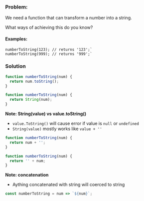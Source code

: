 ### Problem:
<p>We need a function that can transform a number into a string.</p>
<p>What ways of achieving this do you know?</p>
<h4 id="examples">Examples:</h4>
<pre style="display: none;"><code class="language-php">numberToString(<span class="hljs-number">123</span>); <span class="hljs-comment">// returns &apos;123&apos;;`   </span>
numberToString(<span class="hljs-number">999</span>); <span class="hljs-comment">// returns &apos;999&apos;;`</span></code></pre>
<pre style="display: none;"><code class="language-clojure">number-to-string 123 ;; returns &apos;123&apos;
number-to-string 999 ;; returns &apos;999&apos;</code></pre>
<pre style="display: none;"><code class="language-csharp">Kata.NumberToString(<span class="hljs-number">123</span>) =&gt; <span class="hljs-string">&quot;123&quot;</span>;
Kata.NumberToString(<span class="hljs-number">999</span>) =&gt; <span class="hljs-string">&quot;999&quot;</span>;</code></pre>
<pre style="display: none;"><code class="language-elixir">Stringify.number_to_string(<span class="hljs-number">123</span>) <span class="hljs-comment">#=&gt; &quot;123&quot;</span>
Stringify.number_to_string(<span class="hljs-number">999</span>) <span class="hljs-comment">#=&gt; &quot;999&quot;</span></code></pre>
<pre style="display: none;"><code class="language-java">Kata.numberToString(<span class="hljs-number">123</span>); <span class="hljs-comment">// returns &quot;123&quot;;   </span>
Kata.numberToString(<span class="hljs-number">999</span>); <span class="hljs-comment">// returns &quot;999&quot;;</span></code></pre>
<pre style="display: none;"><code class="language-kotlin">numberToString(<span class="hljs-number">123</span>) <span class="hljs-comment">// returns &quot;123&quot;;   </span>
numberToString(<span class="hljs-number">999</span>) <span class="hljs-comment">// returns &quot;999&quot;;</span></code></pre>
<pre><code class="language-javascript">numberToString(<span class="hljs-number">123</span>); <span class="hljs-comment">// returns &apos;123&apos;;`   </span>
numberToString(<span class="hljs-number">999</span>); <span class="hljs-comment">// returns &apos;999&apos;;`</span></code></pre>
<pre style="display: none;"><code class="language-reason">number<span class="hljs-constructor">ToString(123)</span>; <span class="hljs-comment">/* returns &quot;123&quot;; */</span>
number<span class="hljs-constructor">ToString(999)</span>; <span class="hljs-comment">/* returns &quot;999&quot;; */</span></code></pre>
<pre style="display: none;"><code class="language-dart">numberToString(<span class="hljs-number">123</span>); <span class="hljs-comment">// returns &apos;123&apos;;`   </span>
numberToString(<span class="hljs-number">999</span>); <span class="hljs-comment">// returns &apos;999&apos;;`</span></code></pre>
<pre style="display: none;"><code class="language-python">number_to_string(<span class="hljs-number">123</span>) /* returns <span class="hljs-string">&apos;123&apos;</span> */
number_to_string(<span class="hljs-number">999</span>) /* returns <span class="hljs-string">&apos;999&apos;</span> */</code></pre>
<pre style="display: none;"><code class="language-ruby">number_to_string(123) /* returns &apos;123&apos; */
number_to_string(999) /* returns &apos;999&apos; */</code></pre>
<pre style="display: none;"><code class="language-crystal">number_to_string(<span class="hljs-number">123</span>) /* returns <span class="hljs-string">&apos;123&apos;</span> *<span class="hljs-regexp">/
number_to_string(999) /</span>* returns <span class="hljs-string">&apos;999&apos;</span> *<span class="hljs-regexp">/</span></code></pre>
<pre style="display: none;"><code class="language-rust">number_to_string(<span class="hljs-number">123</span>) <span class="hljs-comment">//=&gt; &quot;123&quot;</span>
number_to_string(<span class="hljs-number">999</span>) <span class="hljs-comment">//=&gt; &quot;999&quot;</span></code></pre>
<pre style="display: none;"><code class="language-scala">numberToString(<span class="hljs-number">123</span>) <span class="hljs-comment">// &quot;123&quot;</span>
numberToString(<span class="hljs-number">999</span>) <span class="hljs-comment">// &quot;999&quot;</span></code></pre>
<pre style="display: none;"><code class="language-c">number_to_string(<span class="hljs-number">123</span>) <span class="hljs-comment">// &quot;123&quot;</span>
number_to_string(<span class="hljs-number">999</span>) <span class="hljs-comment">// &quot;999&quot;</span></code></pre>
<pre style="display: none;"><code class="language-racket">(<span class="hljs-name">number-to-string</span> <span class="hljs-number">123</span>) <span class="hljs-comment">; &quot;123&quot;</span>
(<span class="hljs-name">number-to-string</span> <span class="hljs-number">999</span>) <span class="hljs-comment">; &quot;999&quot;</span></code></pre>
<pre style="display: none;"><code class="language-cpp">number_to_string(<span class="hljs-number">123</span>) <span class="hljs-comment">// &quot;123&quot;</span>
number_to_string(<span class="hljs-number">999</span>) <span class="hljs-comment">// &quot;999&quot;</span></code></pre>
<pre style="display: none;"><code class="language-julia">numbertostring(<span class="hljs-number">123</span>) <span class="hljs-comment"># returns &quot;123&quot;  </span>
numbertostring(<span class="hljs-number">999</span>) <span class="hljs-comment"># returns &quot;999&quot;</span></code></pre>

### Solution
```javascript
function numberToString(num) {
  return num.toString();
}
```

```javascript
function numberToString(num) {
  return String(num);
}
```

**Note: String(value) vs value.toString()**
- `value.ToString()` will cause error if value is `null` or `undefined`
- `String(value)` mostly works like `value + ''`

```javascript
function numberToString(num) {
  return num + '';
}
```

```javascript
function numberToString(num) {
  return '' + num;
}
```

**Note: concatenation**
- Aything concatenated with string will coerced to string

```javascript
const numberToString = num => `${num}`;
```
